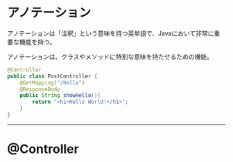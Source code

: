 # アノテーション
アノテーションは「注釈」という意味を持つ英単語で、Javaにおいて非常に重要な機能を持つ。

アノテーションは、クラスやメソッドに特別な意味を持たせるための機能。

```Java
@Controller
public class PostController {
    @GetMapping("/hello")
    @ResponseBody
    public String showHello(){
        return "<h1>Hello World!</h1>";
    }
}
```
---

# @Controller
